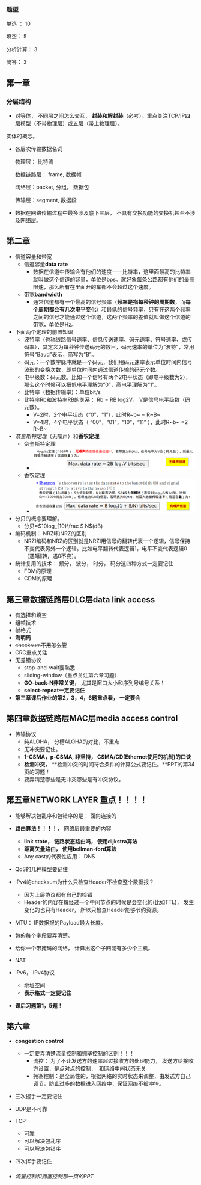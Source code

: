 ### 题型

单选 ： 10

填空： 5

分析计算： 3

简答： 3



## 第一章

### 分层结构

- 对等体， 不同层之间怎么交互， **封装和解封装**（必考）。重点关注TCP/IP四层模型（不带物理层）或五层（带上物理层）。

实体的概念。

- 各层次传输数据名词

  物理层： 比特流

  数据链路层： frame, 数据帧

  网络层：packet, 分组， 数据包

  传输层：segment, 数据段

- 数据在网络传输过程中最多涉及底下三层， 不具有交换功能的交换机甚至不涉及网络层。

## 第二章

- 信道容量和带宽
  - 信道容量**data rate**
    - 数据在信道中传输会有他们的速度——比特率，这里面最高的比特率就叫做这个信道的容量，单位是bps。就好象每条公路都有他们的最高限速，那么所有在里面开的车都不会超过这个速度。
  - 带宽**bandwidth**
    - 通常信道都有一个最高的信号频率（**频率是指每秒钟的周期数**，而**每个周期都会有几次电平变化**）和最低的信号频率，只有在这两个频率之间的信号才能通过这个信道，这两个频率的差值就叫做这个信道的带宽，单位是Hz。
- 下面两个定理的前置知识
  - 波特率（也称线路信号速率、信息传送速率、码元速率、符号速率、或传码率），其定义为每秒钟传送码元的数目，码元速率的单位为“波特”，常用符号“Baud”表示，简写为“B”。
  - 码元：一个数字脉冲就是一个码元，我们用码元速率表示单位时间内信号波形的变换次数，即单位时间内通过信道传输的码元个数。
  - 电平级数：码元数。比如一个信号有两个2电平状态（即电平级数为2），那么这个时候可以把低电平理解为“0”，高电平理解为“1”。
  - 比特率（数据传输率）：单位bit/s
  - 比特率Rb和波特率RB的关系： Rb = RB log2V， V是信号电平级数（码元数）。
    - V=2时，2个电平状态（“0”，“1”），此时R~b~ = R~B~ 
    - V=4时，4个电平状态（ “00”，“01”，“10”，“11” ），此时R~b~ =2 R~B~ 
- *奈奎斯特定理*（无噪声）和**香农定理**
  - 奈奎斯特定理
    - ![image-20210118210702631](%E8%AE%A1%E7%BD%91%E9%87%8D%E7%82%B9.assets/image-20210118210702631.png)
  - 香农定理
    - ![image-20210118211245989](%E8%AE%A1%E7%BD%91%E9%87%8D%E7%82%B9.assets/image-20210118211245989.png)
- 分贝的概念要理解。
  - 分贝=$10log_{10}\frac S N$(dB)
- 编码机制： NRZI和NRZ的区别
  - NRZI编码和NRZ的区别就是NRZI用信号的翻转代表一个逻辑，信号保持不变代表另外一个逻辑。比如电平翻转代表逻辑1，电平不变代表逻辑0（遇1翻转，遇0不变）。
- 统计复用的技术： 频分， 波分， 时分， 码分这四种方式一定要记住
  - FDM的原理
  - CDM的原理

## 第三章数据链路层DLC层data link access

- 有选择和填空
- 组帧技术
- 帧格式
- **海明码**
- ~~checksum不用怎么管~~
- CRC重点关注
- 无差错协议
  - stop-and-wait要熟悉
  - sliding-window（重点关注第六章习题）
  - **GO-back-N非常关键**， 尤其是窗口大小和序列号编号关系！
  - **select-repeat一定要记住**
- **第三章课后作业的第2，3，4，6题重点看， 一定要会**

## 第四章数据链路层MAC层media access control

- 传输协议
  - 纯ALOHA， 分槽ALOHA的对比，不重点
  - 无冲突要记住。
  - **1-CSMA，p-CSMA, 非坚持， CSMA/CD(Ethernet使用的机制)的口诀**
  - **检测冲突**， **检测冲突的时间符合条件的计算公式要记住。**PPT的第34页的习题！
  - 要弄清楚哪些是无冲突哪些是有冲突协议。

## 第五章NETWORK LAYER 重点！！！！

- 能够解决包乱序和包错序的是： 面向连接的
- **路由算法！！！！**， 网络层最重要的内容
  - **link state， 链路状态路由吗， 使用dijkstra算法**
  - **距离矢量路由， 使用bellman-ford算法**
  - Any cast的代表性应用： DNS

- QoS的几种模型要记住
- IPv4的checksum为什么只检查Header不检查整个数据报？
  - 因为上层协议都有自己的检错
  - Header的内容在每经过一个中间节点的时候是会变化的(比如TTL)， 发生变化的也只有Header， 所以只检查Header能够节约资源。
- MTU： IP数据报的Payload最大长度。
- 包的每个字段要弄清楚。
- 给你一个带掩码的网络， 计算出这个子网能有多少个主机。
- NAT
- IPv6， IPv4协议
  - 地址空间
  - **表示格式一定要记住**
- **课后习题第1，5题！**

## 第六章

- **congestion control**
  - 一定要弄清楚流量控制和拥塞控制的区别！！！
    - 流控： 为了不让发送方的速率超过接收方的处理能力， 发送方给接收方设置，是点对点的控制，　和网络中间状态无关
    - 拥塞控制：是全局性的，根据网络的实时状态来调整，由发送方自己调节，防止过多的数据进入网络中，保证网络不被冲垮。

- 三次握手一定要记住
- UDP是不可靠
- TCP
  - 可靠
  - 可以解决包乱序
  - 可以解决包错序
- 四次挥手要记住
- ###### 流量控制和拥塞控制那一页的PPT
